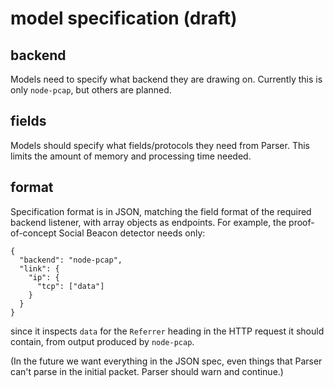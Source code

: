 # model specification (draft)

## backend

Models need to specify what backend they are drawing on. Currently this is only
`node-pcap`, but others are planned.

## fields

Models should specify what fields/protocols they need from Parser. This limits
the amount of memory and processing time needed.

## format

Specification format is in JSON, matching the field format of the required
backend listener, with array objects as endpoints. For example, the
proof-of-concept Social Beacon detector needs only:

    {
	  "backend": "node-pcap",
      "link": {
        "ip": {
		  "tcp": ["data"]
		}
      }
    }

since it inspects `data` for the `Referrer` heading in the HTTP request it
should contain, from output produced by `node-pcap`.

(In the future we want everything in the JSON spec, even things that Parser
can't parse in the initial packet. Parser should warn and continue.)

